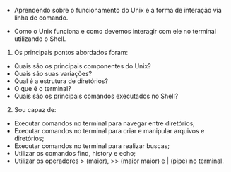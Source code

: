 - Aprendendo sobre o funcionamento do Unix e a forma de interação via linha de comando.

- Como o Unix funciona e como devemos interagir com ele no terminal utilizando o Shell.

1. Os principais pontos abordados foram:
 - Quais são os principais componentes do Unix?
 - Quais são suas variações?
 - Qual é a estrutura de diretórios?
 - O que é o terminal?
 - Quais são os principais comandos executados no Shell?

2. Sou capaz de:
 - Executar comandos no terminal para navegar entre diretórios;
 - Executar comandos no terminal para criar e manipular arquivos e diretórios;
 - Executar comandos no terminal para realizar buscas;
 - Utilizar os comandos find, history e echo;
 - Utilizar os operadores > (maior), >> (maior maior) e | (pipe) no terminal.
